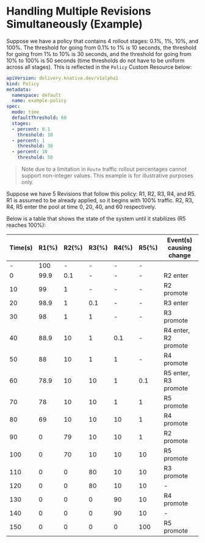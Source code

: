 # Handling Multiple Revisions Simultaneously (Example)

Suppose we have a policy that contains 4 rollout stages: 0.1%, 1%, 10%, and 100%. The threshold for going from 0.1% to 1% is 10 seconds, the threshold for going from 1% to 10% is 30 seconds, and the threshold for going from 10% to 100% is 50 seconds (time thresholds do not have to be uniform across all stages). This is reflected in the `Policy` Custom Resource below:

```yaml
apiVersion: delivery.knative.dev/v1alpha1
kind: Policy
metadata:
  namespace: default
  name: example-policy
spec:
  mode: time
  defaultThreshold: 60
  stages:
  - percent: 0.1
    threshold: 10
  - percent: 1
    threshold: 30
  - percent: 10
    threshold: 50
```

> Note due to a limitation in `Route` traffic rollout percentages cannot support non-integer values. This example is for illustrative purposes only.

Suppose we have 5 Revisions that follow this policy: R1, R2, R3, R4, and R5. R1 is assumed to be already applied, so it begins with 100% traffic. R2, R3, R4, R5 enter the pool at time 0, 20, 40, and 60 respectively.

Below is a table that shows the state of the system until it stabilizes (R5 reaches 100%):

| Time(s) | R1(%) | R2(%) | R3(%) | R4(%) | R5(%) | Event(s) causing change |
|---------|-------|-------|-------|-------|-------|-------------------------|
| -       | 100   | -     | -     | -     | -     |                         |
| 0       | 99.9  | 0.1   | -     | -     | -     | R2 enter                |
| 10      | 99    | 1     | -     | -     | -     | R2 promote              |
| 20      | 98.9  | 1     | 0.1   | -     | -     | R3 enter                |
| 30      | 98    | 1     | 1     | -     | -     | R3 promote              |
| 40      | 88.9  | 10    | 1     | 0.1   | -     | R4 enter, R2 promote    |
| 50      | 88    | 10    | 1     | 1     | -     | R4 promote              |
| 60      | 78.9  | 10    | 10    | 1     | 0.1   | R5 enter, R3 promote    |
| 70      | 78    | 10    | 10    | 1     | 1     | R5 promote              |
| 80      | 69    | 10    | 10    | 10    | 1     | R4 promote              |
| 90      | 0     | 79    | 10    | 10    | 1     | R2 promote              |
| 100     | 0     | 70    | 10    | 10    | 10    | R5 promote              |
| 110     | 0     | 0     | 80    | 10    | 10    | R3 promote              |
| 120     | 0     | 0     | 80    | 10    | 10    | -                       |
| 130     | 0     | 0     | 0     | 90    | 10    | R4 promote              |
| 140     | 0     | 0     | 0     | 90    | 10    | -                       |
| 150     | 0     | 0     | 0     | 0     | 100   | R5 promote              |
